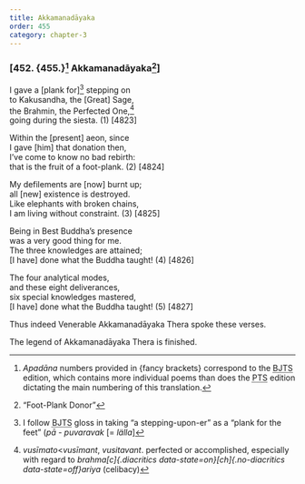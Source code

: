 ```yaml
---
title: Akkamanadāyaka
order: 455
category: chapter-3
---
```


### \[452. {455.}[^1] Akkamanadāyaka[^2]\]

I gave a \[plank for\][^3] stepping on  
to Kakusandha, the \[Great\] Sage,  
the Brahmin, the Perfected One,[^4]  
going during the siesta. (1) \[4823\]

Within the \[present\] aeon, since  
I gave \[him\] that donation then,  
I’ve come to know no bad rebirth:  
that is the fruit of a foot-plank. (2) \[4824\]

My defilements are \[now\] burnt up;  
all \[new\] existence is destroyed.  
Like elephants with broken chains,  
I am living without constraint. (3) \[4825\]

Being in Best Buddha’s presence  
was a very good thing for me.  
The three knowledges are attained;  
\[I have\] done what the Buddha taught! (4) \[4826\]

The four analytical modes,  
and these eight deliverances,  
six special knowledges mastered,  
\[I have\] done what the Buddha taught! (5) \[4827\]

Thus indeed Venerable Akkamanadāyaka Thera spoke these verses.

The legend of Akkamanadāyaka Thera is finished.

[^1]: *Apadāna* numbers provided in {fancy brackets} correspond to the <abbr title="Buddha Jayanthi Tripitaka Series">BJTS</abbr> edition, which contains more individual poems than does the <abbr title="Pali Text Society">PTS</abbr> edition dictating the main numbering of this translation.

[^2]: “Foot-Plank Donor”

[^3]: I follow <abbr title="Buddha Jayanthi Tripitaka Series">BJTS</abbr> gloss in taking “a stepping-upon-er” as a “plank for the feet” (*pā - puvaravak* \[= *lälla*\]

[^4]: *vusīmato*&lt;*vusīmant*, *vusitavant*. perfected or accomplished, especially with regard to *brahma[c]{.diacritics data-state=on}[ch]{.no-diacritics data-state=off}ariya* (celibacy)
